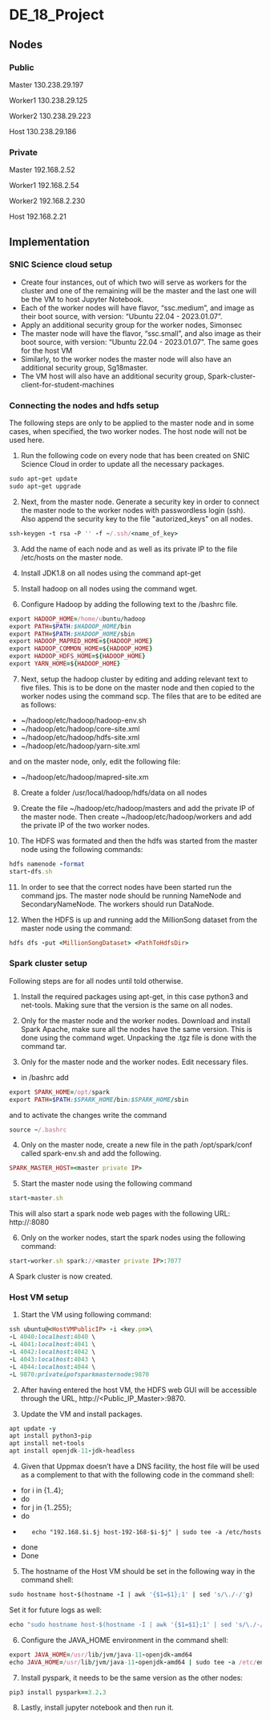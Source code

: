# DE_18_Project

## Nodes 

### Public
Master  130.238.29.197

Worker1 130.238.29.125

Worker2 130.238.29.223

Host 130.238.29.186

### Private
Master 192.168.2.52

Worker1 192.168.2.54

Worker2 192.168.2.230

Host 192.168.2.21


## Implementation

### SNIC Science cloud setup

-	Create four instances, out of which two will serve as workers for the cluster and one of the remaining will be the master and the last one will be the VM to host Jupyter Notebook.
-	Each of the worker nodes will have flavor, “ssc.medium”, and image as their boot source, with version: “Ubuntu 22.04 - 2023.01.07”.
-	Apply an additional security group for the worker nodes, Simonsec
-	The master node will have the flavor, “ssc.small”, and also image as their boot source, with version: “Ubuntu 22.04 - 2023.01.07”. The same goes for the host VM
-	Similarly, to the worker nodes the master node will also have an additional security group, Sg18master.
-	The VM host will also have an additional security group, Spark-cluster-client-for-student-machines

### Connecting the nodes and hdfs setup
The following steps are only to be applied to the master node and in some cases, when specified, the two worker nodes. The host node will not be used here.

1. Run the following code on every node that has been created on SNIC Science Cloud in order to update all the necessary packages.

```ruby
sudo apt-get update
sudo apt-get upgrade 
```        

2. Next, from the master node. Generate a security key in order to connect the master node to the worker nodes with passwordless login (ssh). Also append the security key to the file "autorized\_keys" on all nodes.

```ruby
ssh-keygen -t rsa -P '' -f ~/.ssh/<name_of_key>
```

3. Add the name of each node and as well as its private IP to the file /etc/hosts on the master node.

4. Install JDK1.8 on all nodes using the command apt-get

5. Install hadoop on all nodes using the command wget.

6. Configure Hadoop by adding the following text to the /bashrc file.

```ruby
export HADOOP_HOME=/home/ubuntu/hadoop
export PATH=$PATH:$HADOOP_HOME/bin
export PATH=$PATH:$HADOOP_HOME/sbin
export HADOOP_MAPRED_HOME=${HADOOP_HOME}
export HADOOP_COMMON_HOME=${HADOOP_HOME}
export HADOOP_HDFS_HOME=${HADOOP_HOME}
export YARN_HOME=${HADOOP_HOME}
```
        
7. Next, setup the hadoop cluster by editing and adding relevant text to five files. This is to be done on the master node and then copied to the worker nodes using the command scp. The files that are to be edited are as follows:

- ~/hadoop/etc/hadoop/hadoop-env.sh
- ~/hadoop/etc/hadoop/core-site.xml
- ~/hadoop/etc/hadoop/hdfs-site.xml
- ~/hadoop/etc/hadoop/yarn-site.xml

and on the master node, only, edit the following file:

- ~/hadoop/etc/hadoop/mapred-site.xm
     
8. Create a folder /usr/local/hadoop/hdfs/data on all nodes 


9. Create the file ~/hadoop/etc/hadoop/masters and add the private IP of the master node. Then create ~/hadoop/etc/hadoop/workers and add the private IP of the two worker nodes.

10. The HDFS was formated and then the hdfs was started from the master node using the following commands:

```ruby
hdfs namenode -format
start-dfs.sh
```

11. In order to see that the correct nodes have been started run the command jps. The master node should be running NameNode and SecondaryNameNode. The workers should run DataNode.

12. When the HDFS is up and running add the MillionSong dataset from the master node using the command:

```ruby
hdfs dfs -put <MillionSongDataset> <PathToHdfsDir>
```

### Spark cluster setup
Following steps are for all nodes until told otherwise.

1. Install the required packages using apt-get, in this case python3 and net-tools. Making sure that the version is the same on all nodes.


2. Only for the master node and the worker nodes. Download and install Spark Apache, make sure all the nodes have the same version. This is done using the command wget. Unpacking the .tgz file is done with the command tar.

3. Only for the master node and the worker nodes. Edit necessary files.
- in /bashrc add
```ruby
export SPARK_HOME=/opt/spark
export PATH=$PATH:$SPARK_HOME/bin:$SPARK_HOME/sbin
```
and to activate the changes write the command 

```ruby
source ~/.bashrc
```

4. Only on the master node, create a new file in the path /opt/spark/conf called spark-env.sh and add the following.

```ruby
SPARK_MASTER_HOST=<master private IP>
```
5. Start the master node using the following command

```ruby
start-master.sh
```

This will also start a spark node web pages with the following URL: http://<master float IP>:8080
        
6. Only on the worker nodes, start the spark nodes using the following command:

```ruby
start-worker.sh spark://<master private IP>:7077
```
        
A Spark cluster is now created.
        
### Host VM setup
        
1. Start the VM using following command: 

```ruby
ssh ubuntu@<HostVMPublicIP> -i <key.pm>\ 
-L 4040:localhost:4040 \ 
-L 4041:localhost:4041 \ 
-L 4042:localhost:4042 \ 
-L 4043:localhost:4043 \ 
-L 4044:localhost:4044 \ 
-L 9870:privateipofsparkmasternode:9870 
```

2. After having entered the host VM, the HDFS web GUI will be accessible through the URL, http://<Public_IP_Master>:9870. 

3. Update the VM and install packages.

```ruby
apt update -y
apt install python3-pip
apt install net-tools
apt install openjdk-11-jdk-headless
```

4. Given that Uppmax doesn’t have a DNS facility, the host file will be used as a complement to that with the following code in the command shell:
-	for i in {1..4}; 
-	do 
-	 for j in {1..255}; 
-	 do 
-	     echo "192.168.$i.$j host-192-168-$i-$j" | sudo tee -a /etc/hosts 
-	 done 
-	Done
        
5. The hostname of the Host VM should be set in the following way in the command shell:

```ruby
sudo hostname host-$(hostname -I | awk '{$1=$1};1' | sed 's/\./-/'g)
``` 

Set it for future logs as well:

```ruby
echo "sudo hostname host-$(hostname -I | awk '{$1=$1};1' | sed 's/\./-/'g)" | sudo tee -a /home/ubuntu/.profile
```  
	
6. Configure the JAVA_HOME environment in the command shell:
```ruby
export JAVA_HOME=/usr/lib/jvm/java-11-openjdk-amd64 
echo JAVA_HOME=/usr/lib/jvm/java-11-openjdk-amd64 | sudo tee -a /etc/environment
```      

7. Install pyspark, it needs to be the same version as the other nodes:
        
```ruby
pip3 install pyspark==3.2.3
```         
        
8. Lastly, install jupyter notebook and then run it.



